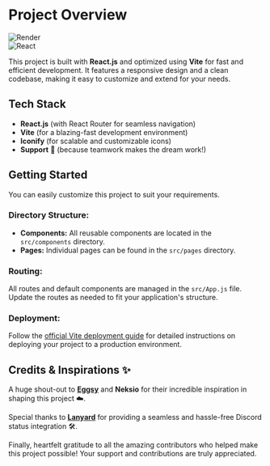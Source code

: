 # Project Overview

![Render](https://img.shields.io/badge/Render-46E3B7?style=for-the-badge&logo=render&logoColor=white)  
![React](https://img.shields.io/badge/React-20232A?style=for-the-badge&logo=react&logoColor=61DAFB)

This project is built with **React.js** and optimized using **Vite** for fast and efficient development. It features a responsive design and a clean codebase, making it easy to customize and extend for your needs.

## Tech Stack

- **React.js** (with React Router for seamless navigation)
- **Vite** (for a blazing-fast development environment)
- **Iconify** (for scalable and customizable icons)
- **Support** 🤝 (because teamwork makes the dream work!)

## Getting Started

You can easily customize this project to suit your requirements.  

### Directory Structure:
- **Components:** All reusable components are located in the `src/components` directory.  
- **Pages:** Individual pages can be found in the `src/pages` directory.  

### Routing:
All routes and default components are managed in the `src/App.js` file. Update the routes as needed to fit your application's structure.

### Deployment:
Follow the [official Vite deployment guide](https://vitejs.dev/guide/static-deploy) for detailed instructions on deploying your project to a production environment.

## Credits & Inspirations ✨

A huge shout-out to **[Eggsy](https://eggsy.xyz)** and **Neksio** for their incredible inspiration in shaping this project ☁️.

Special thanks to **[Lanyard](https://github.com/Phineas/Lanyard)** for providing a seamless and hassle-free Discord status integration 🛠️.

Finally, heartfelt gratitude to all the amazing contributors who helped make this project possible! Your support and contributions are truly appreciated.  
